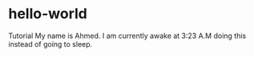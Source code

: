 # hello-world
Tutorial
My name is Ahmed. I am currently awake at 3:23 A.M doing this instead of
going to sleep.
